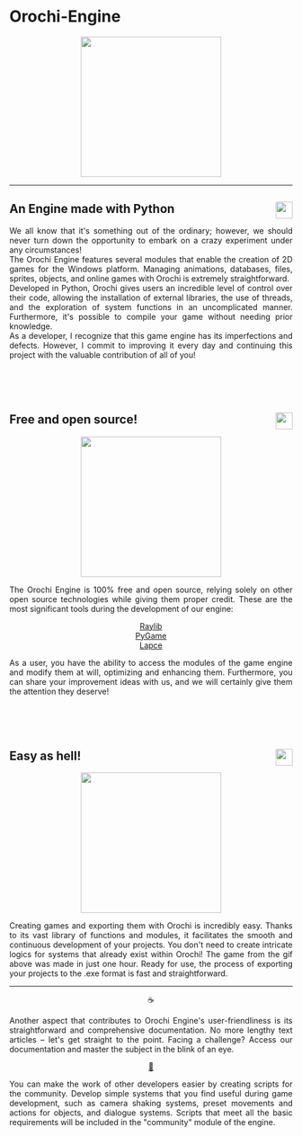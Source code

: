 # Orochi-Engine
<p align=center>
<img width=250 align=center src="https://i.ibb.co/0KpzNDr/orochi.png"> 
  
</p>
<hr>
<h2 align="left">
  <img width =30 align=right src="https://upload.wikimedia.org/wikipedia/commons/thumb/c/c3/Python-logo-notext.svg/1869px-Python-logo-notext.svg.png">
  An Engine made with Python
</h2>
<p align="justify">We all know that it's something out of the ordinary; however, we should never turn down the opportunity to embark on a crazy experiment under any circumstances!<br>
The Orochi Engine features several modules that enable the creation of 2D games for the Windows platform. Managing animations, databases, files, sprites, objects, and online games with Orochi is extremely straightforward.<br>
Developed in Python, Orochi gives users an incredible level of control over their code, allowing the installation of external libraries, the use of threads, and the exploration of system functions in an uncomplicated manner. Furthermore, it's possible to compile your game without needing prior knowledge.<br>
As a developer, I recognize that this game engine has its imperfections and defects. However, I commit to improving it every day and continuing this project with the valuable contribution of all of you!</p>


<br>
<br>
<br>


<h2 align=left>
  <img width =30 align=right src="https://i.ibb.co/YpXR2SH/voadi-snake-cyan-1.png">
  Free and open source!
</h2>

<p align = center>
    <img align = center width = 250  src="https://i.ibb.co/xJ0Dcrp/orochi-gameplay.gif">
</p>




<p align="justify">
The Orochi Engine is 100% free and open source, relying solely on other open source technologies while giving them proper credit. These are the most significant tools during the development of our engine:
<p align="center">
  <a href="https://github.com/raysan5/raylib">Raylib</a><br>
  <a href="https://github.com/pygame/pygame">PyGame</a><br>
  <a href="https://github.com/lapce/lapce">Lapce</a>
</p>
</p>
<p align = "justify">
As a user, you have the ability to access the modules of the game engine and modify them at will, optimizing and enhancing them. Furthermore, you can share your improvement ideas with us, and we will certainly give them the attention they deserve!
</p>


<br>
<br>
<br>



<h2 align=left>
  <img width =30 align=right src="https://a.pinatafarm.com/1000x997/58e6e24d5a/nerd-emoji.jpg">
  Easy as hell!
</h2>

<p align = center>
<img align = center width = 250 align = center src="https://i.ibb.co/R3qSw6L/orochi-gameplay.gif">
  
</p>
<p align = "justify" >Creating games and exporting them with Orochi is incredibly easy. Thanks to its vast library of functions and modules, it facilitates the smooth and continuous development of your projects. You don't need to create intricate logics for systems that already exist within Orochi! The game from the gif above was made in just one hour. Ready for use, the process of exporting your projects to the .exe format is fast and straightforward.</p>
<hr>
<p align="center">☕</p>
<p align="justify">Another aspect that contributes to Orochi Engine's user-friendliness is its straightforward and comprehensive documentation. No more lengthy text articles – let's get straight to the point. Facing a challenge? Access our documentation and master the subject in the blink of an eye.</p>
<p align="center"><a  href = "https://github.com/slicas/Orochi-Engine/milestone/2">👥</a></p>
<p align="justify">You can make the work of other developers easier by creating scripts for the community. Develop simple systems that you find useful during game development, such as camera shaking systems, preset movements and actions for objects, and dialogue systems. Scripts that meet all the basic requirements will be included in the "community" module of the engine.</p>



